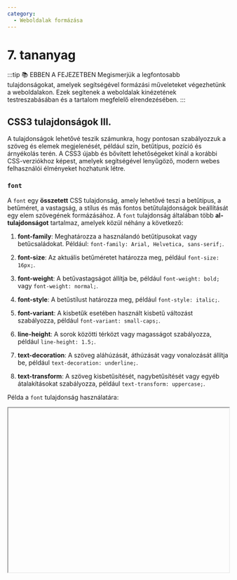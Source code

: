 ```yaml
---
category:
  - Weboldalak formázása
---
```


# 7. tananyag

:::tip 📚 EBBEN A FEJEZETBEN
Megismerjük a legfontosabb tulajdonságokat, amelyek segítségével formázási műveleteket végezhetünk a weboldalakon. Ezek segítenek a weboldalak kinézetének testreszabásában és a tartalom megfelelő elrendezésében.
:::

## CSS3 tulajdonságok III.

A tulajdonságok lehetővé teszik számunkra, hogy pontosan szabályozzuk a szöveg és elemek megjelenését, például szín, betűtípus, pozíció és árnyékolás terén. A CSS3 újabb és bővített lehetőségeket kínál a korábbi CSS-verziókhoz képest, amelyek segítségével lenyűgöző, modern webes felhasználói élményeket hozhatunk létre.

### `font`

A `font` egy __összetett__ CSS tulajdonság, amely lehetővé teszi a betűtípus, a betűméret, a vastagság, a stílus és más fontos betűtulajdonságok beállítását egy elem szövegének formázásához. A `font` tulajdonság általában több __al-tulajdonságot__ tartalmaz, amelyek közül néhány a következő:

1. **font-family**: Meghatározza a használandó betűtípusokat vagy betűcsaládokat. Például: `font-family: Arial, Helvetica, sans-serif;`.

2. **font-size**: Az aktuális betűméretet határozza meg, például `font-size: 16px;`.

3. **font-weight**: A betűvastagságot állítja be, például `font-weight: bold;` vagy `font-weight: normal;`.

4. **font-style**: A betűstílust határozza meg, például `font-style: italic;`.

5. **font-variant**: A kisbetűk esetében használt kisbetű változást szabályozza, például `font-variant: small-caps;`.

6. **line-height**: A sorok közötti térközt vagy magasságot szabályozza, például `line-height: 1.5;`.

7. **text-decoration**: A szöveg aláhúzását, áthúzását vagy vonalozását állítja be, például `text-decoration: underline;`.

8. **text-transform**: A szöveg kisbetűsítését, nagybetűsítését vagy egyéb átalakításokat szabályozza, például `text-transform: uppercase;`.

Példa a `font` tulajdonság használatára:

<iframe :src="'https://interactive-examples.mdn.mozilla.net/pages/css/font.html'" width="100%"  height="375" />

A `font` tulajdonság segít az elemek szövegének részletes formázásában és testreszabásában, ami fontos az oldalak stílusának és megjelenésének kialakításában. Az egyes `font` tulajdonságok kombinálásával lehetővé teszi a szöveg különféle aspektusainak testre szabását.

### `font-family`

Az `font-family` meghatározza a használni kívánt betűtípusokat vagy betűcsaládokat egy adott elem szövegének formázásához. A `font-family` lehetővé teszi, hogy különböző betűtípusok közül válasszanak, és meghatározzák az elemen belül használt betűtípus sorrendjét. A böngészők az első olyan betűtípust használják, amely a felhasználó rendelkezésére áll, és ha nincs elérhető betűtípus, akkor a rendszeráltal meghatározott alapértelmezett betűtípust használják.

A `font-family` tulajdonság értéke lehet egy vagy több betűtípus neve, valamint szükség esetén általános csoportosítókat is tartalmazhat, például `sans-serif` vagy `serif`, amelyek a megfelelő betűtípusok csoportját képviselik. Az értékeket vesszővel el kell választani, hogy meghatározd az előnyben részesített betűtípusok sorrendjét. Ha egy betűtípus neve tartalmaz szóközt vagy speciális karaktereket, akkor azt idézőjelek között kell megadni.

Példa a `font-family` tulajdonság használatára:

<iframe :src="'https://interactive-examples.mdn.mozilla.net/pages/css/font-family.html'" width="100%"  height="375" />

A `font-family` tulajdonság segít a webfejlesztőknek az elemek szövegének testreszabásában és az elrendezés megtervezésében, mivel lehetővé teszi a különböző betűtípusok kiválasztását a kívánt stílus eléréséhez.

### `font-size`

A `font-size` tulajdonság, a szöveg vagy egy elem méretének meghatározására használnak. Ez a tulajdonság szabályozza a betűk vagy szöveg karaktereinek méretét az adott elemen belül.

A `font-size` tulajdonság értéke lehet különböző mértékegységekben, például `px` (_pixelek_), `em`, `rem`, `pt` (_pont_), `vw` (_viewport width_), `vh` (_viewport height_) és mások. A méretet általában _numerikus_ értékekkel határozzuk meg, például `font-size: 16px;`.

Példa a `font-size` tulajdonság használatára:

<iframe :src="'https://interactive-examples.mdn.mozilla.net/pages/css/font-size.html'" width="100%"  height="375" />

A `font-size` tulajdonság használata lehetővé teszi a szöveg méretének finomhangolását és a megjelenés testreszabását az oldalon. A megfelelő betűméret kiválasztása fontos az olvashatóság és a felhasználói élmény szempontjából.


### `font-style`

A `font-style` tulajdonság a szöveg betűstílusát határozza meg, vagyis azt, hogy a szöveg _dőlt_, __félkövér__ vagy normál betűstílusban jelenjen-e meg. A `font-style` tulajdonság három alapvető értéket fogad el:

1. **normal**: Ez az alapértelmezett érték, és azt jelenti, hogy a szöveg normális (nem _dőlt_ és nem __félkövér__) betűstílusban jelenik meg.

2. **italic**: A szöveg _dőlt_ betűstílusban jelenik meg.

3. **oblique**: A szöveg dőlt vagy ferde betűstílusban jelenik meg, amely hasonló az `italic`-hoz, de néhány betűtípus esetén lehet, hogy nincs kifejezett `italic` verzió, és ilyenkor az `oblique` használható a dőlt megjelenítéshez.

Példa a `font-style` tulajdonság használatára:

<iframe :src="'https://interactive-examples.mdn.mozilla.net/pages/css/font-style.html'" width="100%"  height="375" />

A `font-style` tulajdonság használata a szöveg megjelenésének testreszabásában és a kívánt stílus elérésében. A dőlt vagy ferde betűstílus hasznos lehet például idézetek, címek vagy más speciális szövegrészletek formázásához.

### `text-decoration`

A `text-decoration` a szöveg aláhúzását, áthúzását vagy vonalozását szabályozza. 

Négy alapvető értéket fogad el:

1. **none**: Ez az alapértelmezett érték, és azt jelenti, hogy nincs semmilyen szövegdekoráció (aláhúzás, áthúzás vagy vonalozás).

2. **underline**: A szöveg aláhúzását állítja be.

3. **overline**: A szöveg feletti vonalozást állítja be.

4. **line-through**: A szöveg áthúzását állítja be.

Példa a `text-decoration` tulajdonság használatára:

<iframe :src="'https://interactive-examples.mdn.mozilla.net/pages/css/text-decoration.html'" width="100%"  height="375" />

A `text-decoration` tulajdonság segítségével testreszabhatod a szöveg megjelenését és kiemelheted bizonyos szövegrészleteket. Ez hasznos lehet például hivatkozásoknál, amikor az aláhúzás jelzi a kattintható linkeket.

### `list-style`

A `list-style` egy CSS tulajdonság, amely a listák stílusát és jelölését (_mint például felsorolások és számozott listák_) szabályozza.

Példa a `list-style` tulajdonság használatára:

<iframe :src="'https://interactive-examples.mdn.mozilla.net/pages/css/list-style.html'" width="100%"  height="375" />


### `cursor`

A `cursor` lehetővé teszi az egérmutató megjelenésének és viselkedésének beállítását egy adott elem felett.

Néhány példa a `cursor` tulajdonság lehetséges értékeire:

1. **pointer**: Az egérmutató ujjra utal, ami általában azt jelzi, hogy az adott elemre kattintható.

2. **default**: Az alapértelmezett egérmutató, amelyet a böngésző használ, ha más `cursor` érték nincs beállítva.

3. **text**: Az egérmutató szövegre utal, és jelzi, hogy az elembe szöveget lehet írni.

4. **crosshair**: Az egérmutató keresztformájú, és gyakran használják például rajzoló vagy kijelölő funkciók esetén.

5. **not-allowed**: Az egérmutató egy tilos jelet jelöl, és általában azt jelzi, hogy az adott művelet vagy akció nem engedélyezett.

6. **grab**: Az egérmutató egy kezet jelképez, amely azt jelzi, hogy az elemet húzni vagy mozgatni lehet.

Példa a `cursor` tulajdonság használatára:

<iframe :src="'https://interactive-examples.mdn.mozilla.net/pages/css/cursor.html'" width="100%"  height="375" />

A `cursor` tulajdonság segítségével személyre szabhatod az egérmutató megjelenését és viselkedését az oldaladon, ami növelheti a felhasználói élményt és segíthet az interakciók kijelzésében.


### `letter-spacing`

A `letter-spacing` a karakterek közötti térközt vagy szóközt szabályozza egy szövegen belül. Ez a tulajdonság lehetővé teszi a betűk közötti távolság finomhangolását, ami befolyásolhatja a szöveg olvashatóságát és kinézetét.

A `letter-spacing` tulajdonság értéke lehet _pozitív_ vagy _negatív_ mértékegység (például `px` vagy `em`), amely meghatározza a karakterek közötti távolság változtatását. _Pozitív_ értékek növelik a karakterek közötti távolságot, míg _negatív_ értékek csökkentik azt.

Példa a `letter-spacing` tulajdonság használatára:

<iframe :src="'https://interactive-examples.mdn.mozilla.net/pages/css/letter-spacing.html'" width="100%"  height="375" />

### `viewport`

A `viewport` egy fogalom, amely fontos szerepet játszik a webfejlesztésben és a webdesignban, különösen a reszponzív weboldalak tervezése során. A viewport a böngészőablak vagy a mobil eszköz kijelzőjének területét jelenti, ahol a weboldalak megjelennek.

A `viewport` együttműködik a meta taggel a HTML kódjában, hogy a weboldalak megfelelően jelenjenek meg a különböző eszközökön és kijelzőméreteken. A viewport meta tag lehetővé teszi a weboldal fejlesztőjének a böngészőnek vagy a mobil eszköznek azonosítását és a megfelelő méretre való beállítását.

A viewport meta tag példája:

```html
<meta name="viewport" content="width=device-width, initial-scale=1.0">
```

Ez a meta tag azt mondja a böngészőnek vagy mobil eszköznek, hogy az oldal szélessége az eszköz szélességéhez igazodjon (`width=device-width`), és az oldal alapméretét (`initial-scale`) az alapértelmezett méretre állítsa (`1.0`). Ezáltal a weboldal a kijelző méretéhez és orientációjához igazodik.

A viewport fontos azért, mert a mobil eszközökön és asztali böngészőkön különböző méretűek és felbontásúak lehetnek. Az helyes `viewport` beállítások biztosítják, hogy a weboldal megfelelően jelenjen meg minden eszközön, és az olvasók kényelmesen használhassák a webhelyet. A reszponzív webdesign alapja az, hogy a weboldalak és az alkalmazások alkalmazkodnak a `viewport` méretéhez, és ezáltal biztosítják a felhasználók számára a legjobb élményt.

### `white-space`

A `white-space` egy CSS tulajdonság, amely a szövegben található szóközök, új sorok és egyéb szövegformázások viselkedését szabályozza. Ez a tulajdonság lehetővé teszi a szöveg megjelenítési módjának testreszabását és a szöveg elrendezésének kontrollját. A `white-space` tulajdonság a következő értékeket fogadja el:

1. **normal**: Ez az alapértelmezett érték, és azt jelenti, hogy a böngésző automatikusan eldönti a szöveg elrendezését és a szóközök kezelését. Ezáltal a böngésző általában több szóközt vagy sortörést tömörít egymás mellé, és nem tesz megjegyzést a sorvégeken.

2. **nowrap**: Ez az érték megakadályozza a szöveg tördelését és a sorok áthelyezését. Ez azt jelenti, hogy a szöveg vízszintesen folytatódik, és az oldal széléig megy, ha szükséges, anélkül, hogy új sort kezdene.

3. **pre**: Érték megőrzi a szövegben található szóközöket és sorvégjeleket, és azokat pontosan úgy jeleníti meg, ahogy az eredeti forráskódban szerepelnek. Ez hasznos, ha a szövegben megőrizni szeretnéd a szóközöket és a formázást.

4. **pre-wrap**: Megőrzi a szóközöket és sorvégjeleket, de a szöveget automatikusan tördeli, ha az a kijelző szélességét meghaladja. Így a szöveg automatikusan új sorba kerülhet a kijelző méretétől függően.

5. **pre-line**: Megőrzi a sorvégjeleket, de a szóközöket az eredeti forráskódhoz képest automatikusan kezeli. Ez lehetővé teszi a szöveg automatikus tördelését, de megőrzi a sorvégjeleket a szöveg olvashatósága érdekében.

Példa a `white-space` tulajdonság használatára:

<iframe :src="'https://interactive-examples.mdn.mozilla.net/pages/css/white-space.html'" width="100%"  height="375" />

